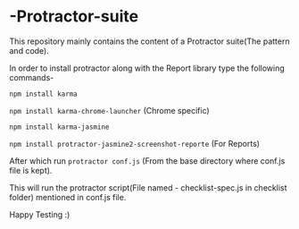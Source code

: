 # -Protractor-suite

This repository mainly contains the content of a Protractor suite(The pattern and code).

In order to install protractor along with the Report library type the following commands-

`npm install karma`

`npm install karma-chrome-launcher` (Chrome specific)

`npm install karma-jasmine`

`npm install protractor-jasmine2-screenshot-reporte` (For Reports)


After which run `protractor conf.js` (From the base directory where conf.js file is kept).

This will run the protractor script(File named - checklist-spec.js in checklist folder) mentioned in conf.js file.

Happy Testing :)
